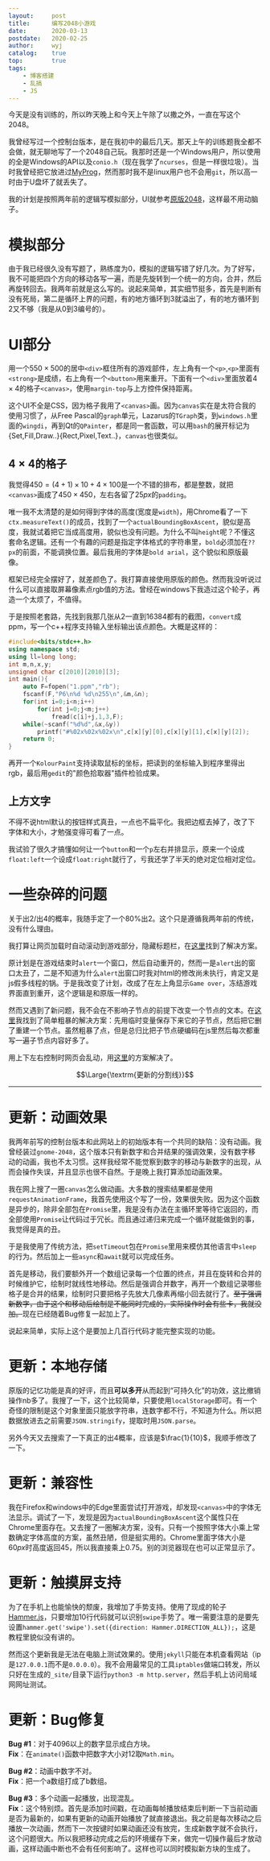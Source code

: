 ```yaml
---
layout:		post
title:		编写2048小游戏
date:		2020-03-13
postdate:	2020-02-25
author:		wyj
catalog:	true
top:		true
tags:
    - 博客搭建
    - 乱搞
    - JS
---
```


今天是没有训练的，所以昨天晚上和今天上午除了以撒之外，一直在写这个2048。

我曾经写过一个控制台版本，是在我初中的最后几天。那天上午的训练题我全都不会做，就无聊地写了一个2048自己玩。我那时还是一个Windows用户，所以使用的全是Windows的API以及`conio.h`（现在我学了`ncurses`，但是一样很垃圾）。当时我曾经把它放进过[MyProg](https://github.com/2o181o28/MyProg)，然而那时我不是linux用户也不会用`git`，所以高一时由于U盘坏了就丢失了。

我的计划是按照两年前的逻辑写模拟部分，UI就参考[原版2048](https://play2048.co/)，这样最不用动脑子。

# 模拟部分

由于我已经很久没有写题了，熟练度为0，模拟的逻辑写错了好几次。为了好写，我不可能把四个方向的移动各写一遍，而是先旋转到一个统一的方向，合并，然后再旋转回去。我两年前就是这么写的。说起来简单，其实细节挺多，首先是判断有没有死局，第二是循环上界的问题，有的地方循环到3就溢出了，有的地方循环到2又不够（我是从0到3编号的）。

# UI部分

用一个$550\times 500$的居中`<div>`框住所有的游戏部件，左上角有一个`<p>`,`<p>`里面有`<strong>`是成绩，右上角有一个`<button>`用来重开。下面有一个`<div>`里面放着$4\times 4$的格子`<canvas>`，使用`margin-top`与上方控件保持距离。

这个UI不全是CSS，因为格子我用了`<canvas>`画。因为`canvas`实在是太符合我的使用习惯了，从Free Pascal的`graph`单元，Lazarus的`TGraph`类，到`windows.h`里面的`wingdi`，再到Qt的`QPainter`，都是同一套函数，可以用`bash`的展开标记为{Set,Fill,Draw..}{Rect,Pixel,Text..}，`canvas`也很类似。

## $4\times 4$的格子

我觉得$450=(4+1)\times 10+4\times 100$是一个不错的排布，都是整数，就把`<canvas>`画成了$450\times 450$，左右各留了$25px$的`padding`。

唯一我不太清楚的是如何得到字体的高度(宽度是`width`)，用Chrome看了一下`ctx.measureText()`的成员，找到了一个`actualBoundingBoxAscent`，貌似是高度，我就试着把它当成高度用，貌似也没有问题。为什么不叫`height`呢？不懂这套命名逻辑。还有一个有趣的问题是指定字体格式的字符串里，`bold`必须加在`??px`的前面，不能调换位置。最后我用的字体是`bold arial`，这个貌似和原版最像。

框架已经完全摆好了，就差颜色了。我打算直接使用原版的颜色。然而我没听说过什么可以直接取屏幕像素点rgb值的方法。曾经在windows下我造过这个轮子，再造一个太烦了，不值得。

于是按照老套路，先找到我那几张从$2$一直到$16384$都有的截图，`convert`成ppm，写一个c++程序支持输入坐标输出该点颜色。大概是这样的：
```cpp
#include<bits/stdc++.h>
using namespace std;
using ll=long long;
int m,n,x,y;
unsigned char c[2010][2010][3];
int main(){
	auto F=fopen("1.ppm","rb");
	fscanf(F,"P6\n%d %d\n255\n",&m,&n);
	for(int i=0;i<n;i++)
		for(int j=0;j<m;j++)
			fread(c[i]+j,1,3,F);
	while(~scanf("%d%d",&x,&y))
		printf("#%02x%02x%02x\n",c[x][y][0],c[x][y][1],c[x][y][2]);
	return 0;
}
```

再开一个`KolourPaint`支持读取鼠标的坐标，把读到的坐标输入到程序里得出rgb，最后用`gedit`的"颜色拾取器"插件检验成果。

## 上方文字

不得不说html默认的按钮样式真丑，一点也不扁平化。我把边框去掉了，改了下字体和大小，才勉强变得可看了一点。

我试验了很久才搞懂如何让一个`button`和一个`p`左右并排显示，原来一个设成`float:left`一个设成`float:right`就行了，亏我还学了半天的绝对定位相对定位。

# 一些杂碎的问题

关于出$2$/出$4$的概率，我随手定了一个80%出$2$。这个只是遵循我两年前的传统，没有什么理由。

我打算让网页加载时自动滚动到游戏部分，隐藏标题栏，在[这里](https://stackoverflow.com/questions/1144805/scroll-to-the-top-of-the-page-using-javascript)找到了解决方案。

原计划是在游戏结束时`alert`一个窗口，然后自动重开的，然而一是`alert`出的窗口太丑了，二是不知道为什么`alert`出窗口时我对html的修改尚未执行，肯定又是js假多线程的锅。于是我改变了计划，改成了在左上角显示`Game over`，冻结游戏界面直到重开，这个逻辑是和原版一样的。

然而又遇到了新问题，我不会在不影响子节点的前提下改变一个节点的文本。在[这里](https://segmentfault.com/q/1010000006059816)我找到了简单粗暴的解决方案：先用临时变量保存下来它的子节点，然后把它删了重建一个节点。虽然粗暴了点，但是总归比把子节点硬编码在js里然后每次都重写一遍子节点内容好多了。

用上下左右控制时网页会乱动，用[这里](https://www.zhihu.com/question/21971199)的方案解决了。

$$\Large{\textrm{更新的分割线}}$$

-----

# 更新：动画效果

我两年前写的控制台版本和此网站上的初始版本有一个共同的缺陷：没有动画。我曾经装过`gnome-2048`，这个版本只有新数字和合并结果的强调效果，没有数字移动的动画，我也不太习惯。这样我经常不能觉察到数字的移动与新数字的出现，从而会操作失误，并且显示也很不自然。于是晚上我打算添加动画效果。

我在网上搜了一圈`canvas`怎么做动画。大多数的搜索结果都是使用`requestAnimationFrame`，我首先使用这个写了一份，效果很失败。因为这个函数是异步的，除非全部包在`Promise`里，我是没有办法在主循环里等待它返回的，而全部使用`Promise`让代码过于冗长。而且通过递归来完成一个循环就能做到的事，我觉得是真的丑。

于是我使用了传统方法，把`setTimeout`包在`Promise`里用来模仿其他语言中`sleep`的行为。然后加上一些`async`和`await`就可以完成任务。

首先是移动，我们要额外开一个数组记录每一个位置的终点，并且在旋转和合并的时候维护它，绘制时就线性地移动。然后是强调合并数字，再开一个数组记录哪些格子是合并的结果，绘制时只要把格子先放大几像素再缩小回去就行了。~~至于强调新数字，由于这个和移动后绘制是不能同时完成的，实际操作时会有些卡，我就没加。~~现在已经随着Bug修复一起加上了。

说起来简单，实际上这个是要加上几百行代码才能完整实现的功能。

# 更新：本地存储

原版的记忆功能是真的好评，而且**可以多开**从而起到“可持久化”的功效，这比撤销操作nb多了。我搜了一下，这个比较简单，只要使用`localStorage`即可。有一个奇怪的限制是这个对象里面只能放字符串，连数字都不行，不知道为什么。所以把数据放进去之前需要`JSON.stringify`，提取时用`JSON.parse`。

另外今天又去搜索了一下真正的出$4$概率，应该是$\frac{1}{10}$，我顺手修改了一下。

# 更新：兼容性

我在Firefox和windows中的Edge里面尝试打开游戏，却发现`<canvas>`中的字体无法显示。调试了一下，发现是因为`actualBoundingBoxAscent`这个属性只在Chrome里面存在。又去搜了一圈解决方案，没有。只有一个按照字体大小乘上常数确定字体高度的方案，虽然丑陋，但是挺实用的。Chrome里面字体大小是$60px$时高度返回$45$，所以我直接乘上$0.75$。别的浏览器现在也可以正常显示了。

# 更新：触摸屏支持

为了在手机上也能愉快的颓废，我增加了手势支持。使用了现成的轮子[Hammer.js](https://hammerjs.github.io/)，只要增加$10$行代码就可以识别`swipe`手势了。唯一需要注意的是要先设置`hammer.get('swipe').set({direction: Hammer.DIRECTION_ALL});`，这是教程里貌似没有讲的。

然而这个更新我是无法在电脑上测试效果的。使用`jekyll`只能在本机查看网站（ip是`127.0.0.1`而不是`0.0.0.0`）。我不会用最常见的工具`iptables`做端口转发，所以只好在生成的`_site/`目录下运行`python3 -m http.server`，然后手机上访问局域网网址测试。

# 更新：Bug修复

**Bug #1**：对于$4096$以上的数字显示成白方块。  
**Fix**：在`animate()`函数中把数字大小对$12$取`Math.min`。

**Bug #2**：动画中数字不对。  
**Fix**：把一个a数组打成了b数组。

**Bug #3**：多个动画一起播放，出现混乱。  
**Fix**：这个特别烦。首先是添加时间戳，在动画每帧播放结束后判断一下当前动画是否为最新的，如果有更新的动画开始播放了就直接退出。我之前是每次移动之后播放一次动画，然而下一次按键时如果动画还没有放完，生成新数字就不会执行，这个问题很大。所以我把移动完成之后的环境缓存下来，做完一切操作最后才放动画，这样动画中断也不会有任何影响了。这样也可以同时模拟新方块的生成了。


